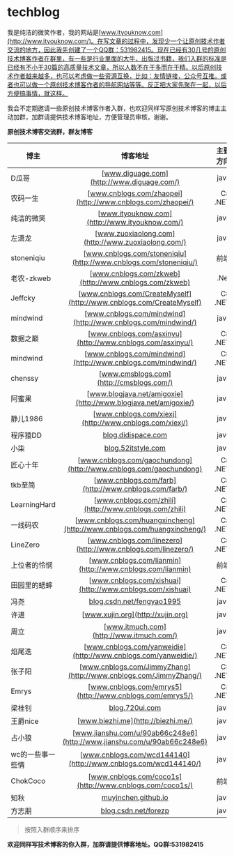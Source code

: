 # techblog


我是纯洁的微笑作者，我的网站是[www.ityouknow.com](http://www.ityouknow.com/)。在写文章的过程中，发现少一个让原创技术作者交流的地方，因此我先创建了一个QQ群：531982415。现在已经有30几号的原创技术博客作者在群里，有一些是行业里面的大牛，出版过书籍，我们入群的标准是已经有不小于30篇的高质量技术文章，所以人数不在于多而在于精。以后原创技术作者越来越多，也可以考虑做一些资源互换，比如：友情链接，公众号互推。或者也可以做一个原创技术博客作者的导航网站等等。反正把大家先聚在一起，以后方便搞事情，就这样。

我会不定期邀请一些原创技术博客作者入群，也欢迎同样写原创技术博客的博主主动加群，加群请提供技术博客地址，方便管理员审核，谢谢。


**原创技术博客交流群，群友博客**


| 博主          |   博客地址    | 主要方向  |
| ------------- |:-------------:| -----:|
| D瓜哥      |  [www.diguage.com](http://www.diguage.com/) | java |
| 农码一生     | [www.cnblogs.com/zhaopei](http://www.cnblogs.com/zhaopei/)     |    C# .NET |
| 纯洁的微笑 | [www.ityouknow.com](http://www.ityouknow.com/)     |   java  |
| 左潇龙 | [www.zuoxiaolong.com](http://www.zuoxiaolong.com/)     |   java  |
| stoneniqiu | [www.cnblogs.com/stoneniqiu](http://www.cnblogs.com/stoneniqiu/)     |   前端  |
| 老农-zkweb | [www.cnblogs.com/zkweb](http://www.cnblogs.com/zkweb)     |   .Net  |
| Jeffcky | [www.cnblogs.com/CreateMyself](http://www.cnblogs.com/CreateMyself)     |   C# .NET  |
| mindwind | [www.cnblogs.com/mindwind](http://www.cnblogs.com/mindwind/)     |   java  |
| 数据之巅 | [www.cnblogs.com/asxinyu](http://www.cnblogs.com/asxinyu/)     |   C# .NET |
| mindwind | [www.cnblogs.com/mindwind](http://www.cnblogs.com/mindwind/)     |   C# .NET  |
| chenssy | [www.cmsblogs.com](http://cmsblogs.com/)     |   java  |
| 阿蜜果 | [www.blogjava.net/amigoxie](http://www.blogjava.net/amigoxie/)     |   java  |
|静儿1986 | [www.cnblogs.com/xiexj](http://www.cnblogs.com/xiexj/)     |   java  |
|程序猿DD | [blog.didispace.com](http://blog.didispace.com)     |   java  |
|小柒 | [blog.52itstyle.com](http://blog.52itstyle.com/)     |   java  |
|匠心十年 | [www.cnblogs.com/gaochundong](http://www.cnblogs.com/gaochundong)     |  C# .NET   |
|tkb至简 | [www.cnblogs.com/farb](http://www.cnblogs.com/farb/)     |  C# .NET   |
|LearningHard | [www.cnblogs.com/zhili](http://www.cnblogs.com/zhili)     |  C# .NET   |
|一线码农 | [www.cnblogs.com/huangxincheng](http://www.cnblogs.com/huangxincheng/)     |  C# .NET   |
|LineZero | [www.cnblogs.com/linezero](http://www.cnblogs.com/linezero/)     |   C# .NET  |
|上位者的怜悯 | [www.cnblogs.com/lianmin](http://www.cnblogs.com/lianmin)     |  前端   |
|田园里的蟋蟀 | [www.cnblogs.com/xishuai](http://www.cnblogs.com/xishuai)     |   C# .NET  |
|冯尧 | [blog.csdn.net/fengyao1995](http://blog.csdn.net/fengyao1995)     |  java  |
|许进 | [www.xujin.org](http://xujin.org)     |  java  |
|周立 | [www.itmuch.com](http://www.itmuch.com/)     |  java  |
|焰尾迭 | [www.cnblogs.com/yanweidie](http://www.cnblogs.com/yanweidie/)     |    C# .NET  |
|张子阳 | [www.cnblogs.com/JimmyZhang](http://www.cnblogs.com/JimmyZhang/)     |    C# .NET  |
|Emrys | [www.cnblogs.com/emrys5](http://www.cnblogs.com/emrys5/)     |    C# .NET  |
|梁桂钊| [blog.720ui.com](http://blog.720ui.com/)     |   java |
|王爵nice| [www.biezhi.me](http://biezhi.me/)     |   java |
|占小狼| [www.jianshu.com/u/90ab66c248e6](http://www.jianshu.com/u/90ab66c248e6)     |   java |
|wc的一些事一些情| [www.cnblogs.com/wcd144140](http://www.cnblogs.com/wcd144140/)     |   java |
|ChokCoco| [www.cnblogs.com/coco1s](http://www.cnblogs.com/coco1s/)     |   前端 |
|知秋| [muyinchen.github.io](https://muyinchen.github.io/)     |   java |
|方志朋| [blog.csdn.net/forezp](http://blog.csdn.net/forezp)     |   java |



> 按照入群顺序来排序



**欢迎同样写技术博客的你入群，加群请提供博客地址。QQ群:531982415**
